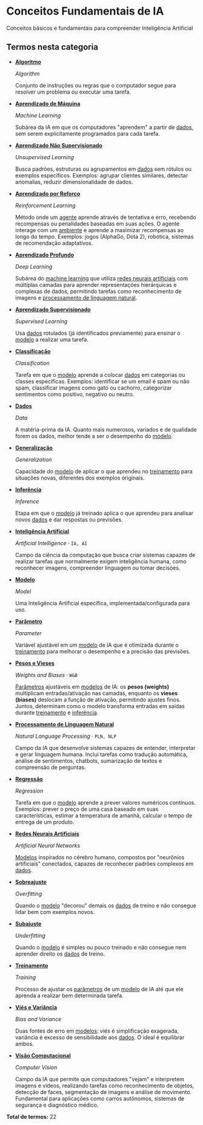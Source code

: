 # Conceitos Fundamentais de IA

Conceitos básicos e fundamentais para compreender Inteligência Artificial

## Termos nesta categoria

<div class="grid cards" markdown>

- **[Algoritmo](algoritmo.md)**

    *Algorithm*

    Conjunto de instruções ou regras que o computador segue para resolver um problema ou executar uma tarefa.

- **[Aprendizado de Máquina](aprendizado-maquina.md)**

    *Machine Learning*

    Subárea da IA em que os computadores "aprendem" a partir de [dados](../conceitos-fundamentais/dados.md), sem serem explicitamente programados para cada tarefa.

- **[Aprendizado Não Supervisionado](aprendizado-nao-supervisionado.md)**

    *Unsupervised Learning*

    Busca padrões, estruturas ou agrupamentos em [dados](../conceitos-fundamentais/dados.md) sem rótulos ou exemplos específicos. Exemplos: agrupar clientes similares, detectar anomalias, reduzir dimensionalidade de dados.

- **[Aprendizado por Reforço](aprendizado-por-reforco.md)**

    *Reinforcement Learning*

    Método onde um [agente](../agentes-ia/agente.md) aprende através de tentativa e erro, recebendo recompensas ou penalidades baseadas em suas ações. O agente interage com um [ambiente](../agentes-ia/ambiente.md) e aprende a maximizar recompensas ao longo do tempo. Exemplos: jogos (AlphaGo, Dota 2), robótica, sistemas de recomendação adaptativos.

- **[Aprendizado Profundo](aprendizado-profundo.md)**

    *Deep Learning*

    Subárea do [machine learning](../conceitos-fundamentais/aprendizado-maquina.md) que utiliza [redes neurais artificiais](../conceitos-fundamentais/redes-neurais-artificiais.md) com múltiplas camadas para aprender representações hierárquicas e complexas de dados, permitindo tarefas como reconhecimento de imagens e [processamento de linguagem natural](../conceitos-fundamentais/processamento-linguagem-natural.md).

- **[Aprendizado Supervisionado](aprendizado-supervisionado.md)**

    *Supervised Learning*

    Usa [dados](../conceitos-fundamentais/dados.md) rotulados (já identificados previamente) para ensinar o [modelo](../conceitos-fundamentais/modelo.md) a realizar uma tarefa.

- **[Classificação](classificacao.md)**

    *Classification*

    Tarefa em que o [modelo](../conceitos-fundamentais/modelo.md) aprende a colocar [dados](../conceitos-fundamentais/dados.md) em categorias ou classes específicas. Exemplos: identificar se um email é spam ou não spam, classificar imagens como gato ou cachorro, categorizar sentimentos como positivo, negativo ou neutro.

- **[Dados](dados.md)**

    *Data*

    A matéria-prima da IA. Quanto mais numerosos, variados e de qualidade forem os dados, melhor tende a ser o desempenho do [modelo](../conceitos-fundamentais/modelo.md).

- **[Generalização](generalizacao.md)**

    *Generalization*

    Capacidade do [modelo](../conceitos-fundamentais/modelo.md) de aplicar o que aprendeu no [treinamento](../conceitos-fundamentais/treinamento.md) para situações novas, diferentes dos exemplos originais.

- **[Inferência](inferencia.md)**

    *Inference*

    Etapa em que o [modelo](../conceitos-fundamentais/modelo.md) já treinado aplica o que aprendeu para analisar novos [dados](../conceitos-fundamentais/dados.md) e dar respostas ou previsões.

- **[Inteligência Artificial](inteligencia-artificial.md)**

    *Artificial Intelligence* · `IA, AI`

    Campo da ciência da computação que busca criar sistemas capazes de realizar tarefas que normalmente exigem inteligência humana, como reconhecer imagens, compreender linguagem ou tomar decisões.

- **[Modelo](modelo.md)**

    *Model*

    Uma Inteligência Artificial específica, implementada/configurada para uso.

- **[Parâmetro](parametro.md)**

    *Parameter*

    Variável ajustável em um [modelo](../conceitos-fundamentais/modelo.md) de IA que é otimizada durante o [treinamento](../conceitos-fundamentais/treinamento.md) para melhorar o desempenho e a precisão das previsões.

- **[Pesos e Vieses](pesos-e-vieses.md)**

    *Weights and Biases* · `W&B`

    [Parâmetros](../conceitos-fundamentais/parametro.md) ajustáveis em [modelos](../conceitos-fundamentais/modelo.md) de IA: os **pesos (weights)** multiplicam entradas/ativação nas camadas, enquanto os **vieses (biases)** deslocam a função de ativação, permitindo ajustes finos. Juntos, determinam como o modelo transforma entradas em saídas durante [treinamento](../conceitos-fundamentais/treinamento.md) e [inferência](../conceitos-fundamentais/inferencia.md).

- **[Processamento de Linguagem Natural](processamento-linguagem-natural.md)**

    *Natural Language Processing* · `PLN, NLP`

    Campo da IA que desenvolve sistemas capazes de entender, interpretar e gerar linguagem humana. Inclui tarefas como tradução automática, análise de sentimentos, chatbots, sumarização de textos e compreensão de perguntas.

- **[Regressão](regressao.md)**

    *Regression*

    Tarefa em que o [modelo](../conceitos-fundamentais/modelo.md) aprende a prever valores numéricos contínuos. Exemplos: prever o preço de uma casa baseado em suas características, estimar a temperatura de amanhã, calcular o tempo de entrega de um produto.

- **[Redes Neurais Artificiais](redes-neurais-artificiais.md)**

    *Artificial Neural Networks*

    [Modelos](../conceitos-fundamentais/modelo.md) inspirados no cérebro humano, compostos por "neurônios artificiais" conectados, capazes de reconhecer padrões complexos em [dados](../conceitos-fundamentais/dados.md).

- **[Sobreajuste](sobreajuste.md)**

    *Overfitting*

    Quando o [modelo](../conceitos-fundamentais/modelo.md) "decorou" demais os [dados](../conceitos-fundamentais/dados.md) de treino e não consegue lidar bem com exemplos novos.

- **[Subajuste](subajuste.md)**

    *Underfitting*

    Quando o [modelo](../conceitos-fundamentais/modelo.md) é simples ou pouco treinado e não consegue nem aprender direito os [dados](../conceitos-fundamentais/dados.md) de treino.

- **[Treinamento](treinamento.md)**

    *Training*

    Processo de ajustar os [parâmetros](../conceitos-fundamentais/parametro.md) de um [modelo](../conceitos-fundamentais/modelo.md) de IA até que ele aprenda a realizar bem determinada tarefa.

- **[Viés e Variância](vies-e-variancia.md)**

    *Bias and Variance*

    Duas fontes de erro em [modelos](../conceitos-fundamentais/modelo.md): viés é simplificação exagerada, variância é excesso de sensibilidade aos [dados](../conceitos-fundamentais/dados.md). O ideal é equilibrar ambos.

- **[Visão Computacional](visao-computacional.md)**

    *Computer Vision*

    Campo da IA que permite que computadores "vejam" e interpretem imagens e vídeos, realizando tarefas como reconhecimento de objetos, detecção de faces, segmentação de imagens e análise de movimento. Fundamental para aplicações como carros autônomos, sistemas de segurança e diagnóstico médico.

</div>

**Total de termos:** 22

